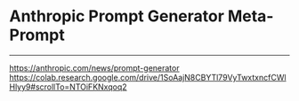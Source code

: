 # Anthropic Prompt Generator Meta-Prompt





---

https://anthropic.com/news/prompt-generator
https://colab.research.google.com/drive/1SoAajN8CBYTl79VyTwxtxncfCWlHlyy9#scrollTo=NTOiFKNxqoq2
